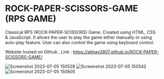# ROCK-PAPER-SCISSORS-GAME (RPS GAME)

Classical RPS (ROCK-PAPER-SCISSORS) Game.
Created using HTML, CSS & JavaScript.
It allows the user to play the game either manually or using auto-play feature.
User can also control the game using keyboard control.

Website hosted on Github , Link : https://abhay2807.github.io/ROCK-PAPER-SCISSORS-GAME/

![Screenshot 2023-07-05 150528](https://github.com/Abhay2807/ROCK-PAPER-SCISSORS-GAME/assets/76277587/12de7990-48cd-4cd9-872c-cbdccbb169fa)
![Screenshot 2023-07-05 150542](https://github.com/Abhay2807/ROCK-PAPER-SCISSORS-GAME/assets/76277587/4176f0ab-3738-4d67-8d76-db15367ded7b)
![Screenshot 2023-07-05 150605](https://github.com/Abhay2807/ROCK-PAPER-SCISSORS-GAME/assets/76277587/affcd5d4-0447-4842-983a-6f3fc14842b0)



